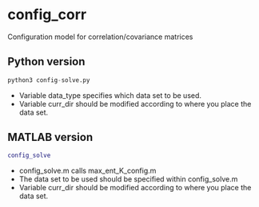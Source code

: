 # config_corr
Configuration model for correlation/covariance matrices

## Python version

```python
python3 config-solve.py
```

* Variable data_type specifies which data set to be used.
* Variable curr_dir should be modified according to where you place the data set.

## MATLAB version

```matlab
config_solve
```

* config_solve.m calls max_ent_K_config.m
* The data set to be used should be specified within config_solve.m
* Variable curr_dir should be modified according to where you place the data set.
